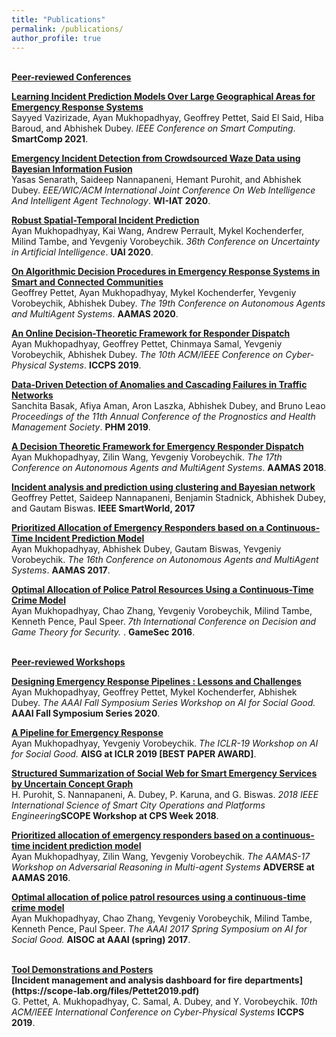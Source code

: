 ```yaml
---
title: "Publications"
permalink: /publications/
author_profile: true
---
```

<br>
<b><u>Peer-reviewed Conferences</u></b>
<br>

<b>[Learning Incident Prediction Models Over Large Geographical Areas for Emergency Response Systems](https://arxiv.org/abs/2106.08307)</b> <br>
Sayyed Vazirizade, Ayan Mukhopadhyay, Geoffrey Pettet, Said El Said, Hiba Baroud, and Abhishek Dubey.
<i>IEEE Conference on Smart Computing</i>. <b>SmartComp 2021</b>.

<b>[Emergency Incident Detection from Crowdsourced Waze Data using Bayesian Information Fusion](https://arxiv.org/abs/2011.05440)</b><br> 
Yasas Senarath, Saideep Nannapaneni, Hemant Purohit, and Abhishek Dubey.
<i>EEE/WIC/ACM International Joint Conference On Web Intelligence And Intelligent Agent Technology</i>. <b>WI-IAT 2020</b>.

<b>[Robust Spatial-Temporal Incident Prediction](http://proceedings.mlr.press/v124/mukhopadhyay20a/mukhopadhyay20a.pdf)</b> <br> 
Ayan Mukhopadhyay, Kai Wang, Andrew Perrault, Mykel Kochenderfer, Milind Tambe, and Yevgeniy Vorobeychik.
<i>36th Conference on Uncertainty in Artificial Intelligence</i>. <b>UAI 2020</b>.

<b>[On Algorithmic Decision Procedures in Emergency Response Systems in Smart and Connected Communities](https://ayanmukhopadhyay.github.io/files/aamas20.pdf)</b> <br> 
Geoffrey Pettet, Ayan Mukhopadhyay, Mykel Kochenderfer, Yevgeniy Vorobeychik, Abhishek Dubey.
<i>The 19th Conference on Autonomous Agents and MultiAgent Systems</i>. <b>AAMAS 2020</b>.

<b>[An Online Decision-Theoretic Framework for Responder
Dispatch](http://ayanmukhopadhyay.github.io/publications/iccps19)</b> <br> 
Ayan Mukhopadhyay, Geoffrey Pettet, Chinmaya Samal, Yevgeniy Vorobeychik, Abhishek Dubey.
<i>The 10th ACM/IEEE Conference on Cyber-Physical Systems</i>. <b>ICCPS 2019</b>.

<b>[Data-Driven Detection of Anomalies and Cascading Failures in Traffic Networks](https://scope-lab.org/files/Basak2019b.pdf)</b> <br> 
Sanchita Basak, Afiya Aman, Aron Laszka, Abhishek Dubey, and Bruno Leao
<i>Proceedings of the 11th Annual Conference of the Prognostics and Health Management Society</i>. <b>PHM 2019</b>.

<b>[A Decision Theoretic Framework for Emergency Responder Dispatch](https://ayanmukhopadhyay.github.io/files/aamas18.pdf)</b> <br> 
Ayan Mukhopadhyay, Zilin Wang, Yevgeniy Vorobeychik.
<i>The 17th Conference on Autonomous Agents and MultiAgent Systems</i>. <b>AAMAS 2018</b>.

<b>[Incident analysis and prediction using clustering and Bayesian network](https://scope-lab.org/files/Pettet2017.pdf)</b> 
<br>
Geoffrey Pettet, Saideep Nannapaneni, Benjamin Stadnick, Abhishek Dubey, and Gautam Biswas.
<b>IEEE SmartWorld, 2017</b>

<b>[Prioritized Allocation of Emergency Responders based on a Continuous-Time Incident Prediction Model](https://ayanmukhopadhyay.github.io/files/aamas17.pdf)</b> <br> 
Ayan Mukhopadhyay, Abhishek Dubey, Gautam Biswas, Yevgeniy Vorobeychik.
<i>The 16th Conference on Autonomous Agents and MultiAgent Systems</i>. <b>AAMAS 2017</b>.

<b>[Optimal Allocation of Police Patrol Resources Using a Continuous-Time Crime Model](https://ayanmukhopadhyay.github.io/files/gamesec16.pdf)</b> <br>
Ayan Mukhopadhyay, Chao Zhang, Yevgeniy Vorobeychik, Milind Tambe, Kenneth Pence, Paul Speer.
<i>7th International Conference on Decision and Game Theory for Security. </i>. <b>GameSec 2016</b>.

<br>
<b><u>Peer-reviewed Workshops</u></b>
<br>

<b>[Designing Emergency Response Pipelines : Lessons and Challenges](https://arxiv.org/abs/2010.07504)</b><br>
Ayan Mukhopadhyay, Geoffrey Pettet, Mykel Kochenderfer, Abhishek Dubey.
<i>The AAAI Fall Symposium Series Workshop on AI for Social Good.</i> <b>AAAI Fall Symposium Series 2020</b>.

<b>[A Pipeline for Emergency Response](http://ayanmukhopadhyay.github.io/publications/iclr19)</b><br>
Ayan Mukhopadhyay, Yevgeniy Vorobeychik.
<i>The ICLR-19 Workshop on AI for Social Good.</i> <b>AISG at ICLR 2019 [BEST PAPER AWARD]</b>.

<b>[Structured Summarization of Social Web for Smart Emergency Services by Uncertain Concept Graph](https://scope-lab.org/files/Purohit2018.pdf)</b><br>
H. Purohit, S. Nannapaneni, A. Dubey, P. Karuna, and G. Biswas.
<i> 2018 IEEE International Science of Smart City Operations and Platforms Engineering</i><b>SCOPE Workshop at CPS Week 2018</b>.

<b>[Prioritized allocation of emergency responders based on a continuous-time incident prediction model](http://ayanmukhopadhyay.github.io/publications/aamas17)</b> <br>
Ayan Mukhopadhyay, Zilin Wang, Yevgeniy Vorobeychik.
<i>The AAMAS-17 Workshop on Adversarial Reasoning in Multi-agent Systems</i> <b>ADVERSE at AAMAS 2016</b>.

<b>[Optimal allocation of police patrol resources using a continuous-time crime model](http://ayanmukhopadhyay.github.io/publications/gamesec16)</b><br>
Ayan Mukhopadhyay, Chao Zhang, Yevgeniy Vorobeychik, Milind Tambe, Kenneth Pence, Paul Speer. <i>The AAAI 2017 Spring Symposium on AI for Social Good.</i> <b>AISOC at AAAI (spring) 2017</b>.

<br>
<b><u>Tool Demonstrations and Posters</u></b>
<br>
<b>[Incident management and analysis dashboard for fire departments](https://scope-lab.org/files/Pettet2019.pdf)</b><br>
G. Pettet, A. Mukhopadhyay, C. Samal, A. Dubey, and Y. Vorobeychik.
<i> 10th ACM/IEEE International Conference on Cyber-Physical Systems</i> <b>ICCPS 2019</b>.
